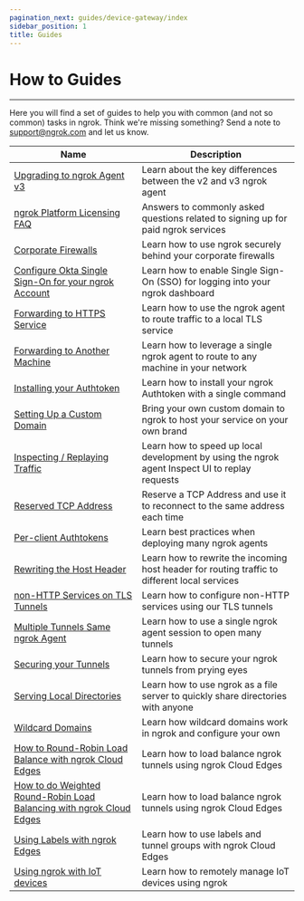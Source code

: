 ```yaml
---
pagination_next: guides/device-gateway/index
sidebar_position: 1
title: Guides
---
```


# How to Guides

---

Here you will find a set of guides to help you with common (and not so common) tasks in ngrok. Think we're missing something? Send a note to [support@ngrok.com](mailto:support@ngrok.com) and let us know.

| Name                                                                                                                                     | Description                                                                                    |
| ---------------------------------------------------------------------------------------------------------------------------------------- | ---------------------------------------------------------------------------------------------- |
| [Upgrading to ngrok Agent v3](/guides/upgrade-v2-v3)                                                                                     | Learn about the key differences between the v2 and v3 ngrok agent                              |
| [ngrok Platform Licensing FAQ](/guides/licensing)                                                                                        | Answers to commonly asked questions related to signing up for paid ngrok services              |
| [Corporate Firewalls](/guides/running-behind-firewalls)                                                                                  | Learn how to use ngrok securely behind your corporate firewalls                                |
| [Configure Okta Single Sign-On for your ngrok Account](/guides/dashboard-sso-okta-setup)                                                 | Learn how to enable Single Sign-On (SSO) for logging into your ngrok dashboard                 |
| [Forwarding to HTTPS Service](/secure-tunnels/tunnels/http-tunnels#local-https)                                                          | Learn how to use the ngrok agent to route traffic to a local TLS service                       |
| [Forwarding to Another Machine](/secure-tunnels/non-local)                                                                               | Learn how to leverage a single ngrok agent to route to any machine in your network             |
| [Installing your Authtoken](/secure-tunnels/ngrok-agent/tunnel-authtokens)                                                               | Learn how to install your ngrok Authtoken with a single command                                |
| [Setting Up a Custom Domain](/guides/how-to-set-up-a-custom-domain)                                                                      | Bring your own custom domain to ngrok to host your service on your own brand                   |
| [Inspecting / Replaying Traffic](/secure-tunnels/ngrok-agent/web-inspection-interface)                                                   | Learn how to speed up local development by using the ngrok agent Inspect UI to replay requests |
| [Reserved TCP Address](/secure-tunnels/tunnels/tcp-tunnels#tcp-remote-addr)                                                              | Reserve a TCP Address and use it to reconnect to the same address each time                    |
| [Per-client Authtokens](secure-tunnels/ngrok-agent/tunnel-authtokens#per-agent-authtokens)                                               | Learn best practices when deploying many ngrok agents                                          |
| [Rewriting the Host Header](/secure-tunnels/tunnels/http-tunnels#host-header)                                                            | Learn how to rewrite the incoming host header for routing traffic to different local services  |
| [non-HTTP Services on TLS Tunnels](/secure-tunnels/tunnels/tls-tunnels#tls-agnostic)                                                     | Learn how to configure non-HTTP services using our TLS tunnels                                 |
| [Multiple Tunnels Same ngrok Agent](/secure-tunnels/ngrok-agent/reference/config#tunnel-definitions)                                     | Learn how to use a single ngrok agent session to open many tunnels                             |
| [Securing your Tunnels](/guides/securing-your-tunnels)                                                                                   | Learn how to secure your ngrok tunnels from prying eyes                                        |
| [Serving Local Directories](/secure-tunnels/tunnels/http-tunnels#file-url)                                                               | Learn how to use ngrok as a file server to quickly share directories with anyone               |
| [Wildcard Domains](/cloud-edge/endpoints#wildcard-domains)                                                                               | Learn how wildcard domains work in ngrok and configure your own                                |
| [How to Round-Robin Load Balance with ngrok Cloud Edges](/guides/how-to-round-robin-load-balance-with-ngrok-cloud-edges)                 | Learn how to load balance ngrok tunnels using ngrok Cloud Edges                                |
| [How to do Weighted Round-Robin Load Balancing with ngrok Cloud Edges](/guides/how-to-do-weighted-load-balancing-with-ngrok-cloud-edges) | Learn how to load balance ngrok tunnels using ngrok Cloud Edges                                |
| [Using Labels with ngrok Edges](/guides/using-labels-within-ngrok)                                                                       | Learn how to use labels and tunnel groups with ngrok Cloud Edges                               |
| [Using ngrok with IoT devices](/guides/device-gateway)                                                                                   | Learn how to remotely manage IoT devices using ngrok                                           |

